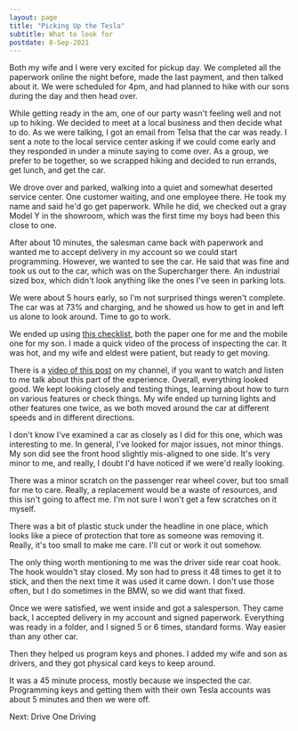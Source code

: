 ```yaml
---
layout: page
title: "Picking Up the Tesla"
subtitle: What to look for
postdate: 8-Sep-2021
---
```


Both my wife and I were very excited for pickup day. We completed all the paperwork online the night before, made the last payment, and then talked about it. We were scheduled for 4pm, and had planned to hike with our sons during the day and then head over.

While getting ready in the am, one of our party wasn't feeling well and not up to hiking. We decided to meet at a local business and then decide what to do. As we were talking, I got an email from Telsa that the car was ready. I sent a note to the local service center asking if we could come early and they responded in under a minute saying to come over. As a group, we prefer to be together, so we scrapped hiking and decided to run errands, get lunch, and get the car.

We drove over and parked, walking into a quiet and somewhat deserted service center. One customer waiting, and one employee there. He took my name and said he'd go get paperwork. While he did, we checked out a gray Model Y in the showroom, which was the first time my boys had been this close to one.

After about 10 minutes, the salesman came back with paperwork and wanted me to accept delivery in my account so we could start programming. However, we wanted to see the car. He said that was fine and took us out to the car, which was on the Supercharger there. An industrial sized box, which didn't look anything like the ones I've seen in parking lots.

We were about 5 hours early, so I'm not surprised things weren't complete. The car was at 73% and charging, and he showed us how to get in and left us alone to look around. Time to go to work.

We ended up using [this checklist](https://github.com/mykeln/teslaprep/blob/master/model_y_checklist.md), both the paper one for me and the mobile one for my son. I made a quick video of the process of inspecting the car. It was hot, and my wife and eldest were patient, but ready to get moving.

There is a [video of this post]() on my channel, if you want to watch and listen to me talk about this part of the experience. Overall, everything looked good. We kept looking closely and testing things, learning about how to turn on various features or check things. My wife ended up turning lights and other features one twice, as we both moved around the car at different speeds and in different directions.

I don't know I've examined a car as closely as I did for this one, which was interesting to me. In general, I've looked for major issues, not minor things. My son did see the front hood slightly mis-aligned to one side. It's very minor to me, and really, I doubt I'd have noticed if we were'd really looking.

There was a minor scratch on the passenger rear wheel cover, but too small for me to care. Really, a replacement would be a waste of resources, and this isn't going to affect me. I'm not sure I won't get a few scratches on it myself.

There was a bit of plastic stuck under the headline in one place, which looks like a piece of protection that tore as someone was removing it. Really, it's too small to make me care. I'll cut or work it out somehow.

The only thing worth mentioning to me was the driver side rear coat hook. The hook wouldn't stay closed. My son had to press it 48 times to get it to stick, and then the next time it was used it came down. I don't use those often, but I do sometimes in the BMW, so we did want that fixed.

Once we were satisfied, we went inside and got a salesperson. They came back, I accepted delivery in my account and signed paperwork. Everything was ready in a folder, and I signed 5 or 6 times, standard forms. Way easier than any other car.

Then they helped us program keys and phones. I added my wife and son as drivers, and they got physical card keys to keep around. 

It was a 45 minute process, mostly because we inspected the car. Programming keys and getting them with their own Tesla accounts was about 5 minutes and then we were off.

Next: Drive One Driving